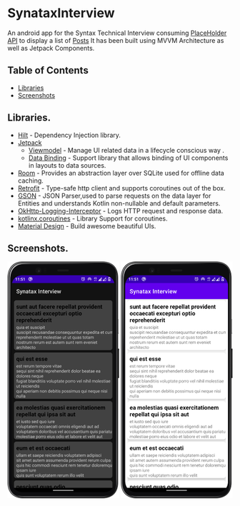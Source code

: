 # SynataxInterview
 An android app for the Syntax Technical Interview consuming [PlaceHolder API]("https://jsonplaceholder.typicode.com/") to display a list of [Posts]("https://jsonplaceholder.typicode.com/posts")
 It has been built using MVVM Architecture as well as Jetpack Components.

 ## Table of Contents

- [Libraries](#libraries)
- [Screenshots](#screenshots)

## Libraries.
- [Hilt](https://github.com/google/hilt) - Dependency Injection library.
- [Jetpack](https://developer.android.com/jetpack)
  - [Viewmodel](https://developer.android.com/topic/libraries/architecture/viewmodel) - Manage UI related data in a lifecycle conscious way .
  - [Data Binding](https://developer.android.com/topic/libraries/data-binding) - Support library that allows binding of UI components in  layouts to data sources.
- [Room]() - Provides an abstraction layer over SQLite used for offline data caching.
- [Retrofit](https://square.github.io/retrofit/) - Type-safe http client 
and supports coroutines out of the box.  
- [GSON](https://github.com/square/gson) - JSON Parser,used to parse 
requests on the data layer for Entities and understands Kotlin non-nullable 
and default parameters.
- [OkHttp-Logging-Interceptor](https://github.com/square/okhttp/blob/master/okhttp-logging-interceptor/README.md) - Logs HTTP request and response data.
- [kotlinx.coroutines](https://github.com/Kotlin/kotlinx.coroutines) - Library Support for coroutines.
- [Material Design](https://material.io/develop/android/docs/getting-started/) - Build awesome beautiful UIs.

## Screenshots.

<img src="images/ss_dark.png" width="250"/> <img src="images/ss_light.png" width="250"/> 